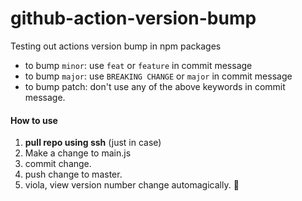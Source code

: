 # github-action-version-bump
Testing out actions version bump in npm packages

- to bump `minor`: use `feat` or `feature` in commit message
- to bump `major`: use `BREAKING CHANGE` or `major` in commit message
- to bump patch: don't use any of the above keywords in commit message.

#### How to use
1. **pull repo using ssh** (just in case)
2. Make a change to main.js
3. commit change.
4. push change to master. 
5. viola, view version number change automagically. :dancer:
